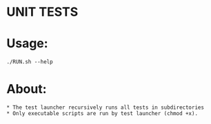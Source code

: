 # UNIT TESTS

# Usage:
    ./RUN.sh --help

# About:
    * The test launcher recursively runs all tests in subdirectories
    * Only executable scripts are run by test launcher (chmod +x).
